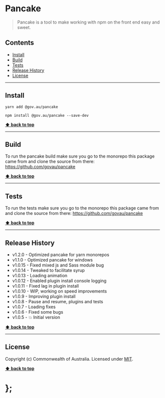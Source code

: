 Pancake
=======

> Pancake is a tool to make working with npm on the front end easy and sweet.


## Contents

* [Install](#install)
* [Build](#build)
* [Tests](#tests)
* [Release History](#release-history)
* [License](#license)


----------------------------------------------------------------------------------------------------------------------------------------------------------------


## Install


```shell
yarn add @gov.au/pancake
```

```shell
npm install @gov.au/pancake --save-dev
```


**[⬆ back to top](#contents)**


----------------------------------------------------------------------------------------------------------------------------------------------------------------


## Build

To run the pancake build make sure you go to the monorepo this package came from and clone the source from there: https://github.com/govau/pancake


**[⬆ back to top](#contents)**


----------------------------------------------------------------------------------------------------------------------------------------------------------------


## Tests

To run the tests make sure you go to the monorepo this package came from and clone the source from there: https://github.com/govau/pancake


**[⬆ back to top](#contents)**


----------------------------------------------------------------------------------------------------------------------------------------------------------------


## Release History

* v1.2.0  - Optimized pancake for yarn monorepos
* v1.1.0  - Optimized pancake for windows
* v1.0.15 - Fixed mixed js and Sass module bug
* v1.0.14 - Tweaked to facilitate syrup
* v1.0.13 - Loading animation
* v1.0.12 - Enabled plugin install console logging
* v1.0.11 - Fixed lag in plugin install
* v1.0.10 - WIP, working on speed improvements
* v1.0.9  - Improving plugin install
* v1.0.8  - Pause and resume, plugins and tests
* v1.0.7  - Loading fixes
* v1.0.6  - Fixed some bugs
* v1.0.5  - 💥 Initial version


**[⬆ back to top](#contents)**


----------------------------------------------------------------------------------------------------------------------------------------------------------------


## License

Copyright (c) Commonwealth of Australia.
Licensed under [MIT](https://raw.githubusercontent.com/govau/pancake/master/LICENSE).


**[⬆ back to top](#contents)**

# };
